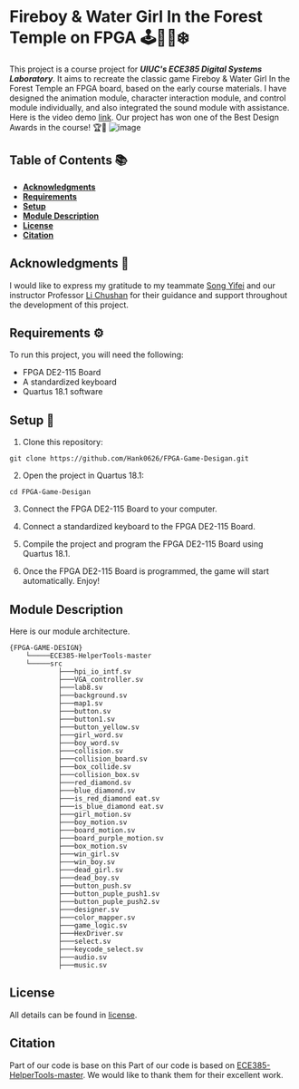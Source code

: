# Fireboy &amp; Water Girl In the Forest Temple on FPGA 🕹️🌲🔥❄️
This project is a course project for ***UIUC's ECE385 Digital Systems Laboratory***. It aims to recreate the classic game Fireboy &amp; Water Girl In the Forest Temple an FPGA board, based on the early course materials. I have designed the animation module, character interaction module, and control module individually, and also integrated the sound module with assistance. Here is the video demo [link](https://www.bilibili.com/video/BV1Sb4y1Y7nL?p=1&share_medium=android&share_plat=android&share_session_id=ae0475a6-4244-4f3e-b69b-f47486d13408&share_source=WEIXIN_MONMENT&share_tag=s_i&timestamp=1641054250&unique_k=S9lwpVD). Our project has won one of the Best Design Awards in the course! 🏆🎉
![image](./ECE385-HelperTools-master/PNG%20To%20Hex/On-Chip%20Memory/sprite_originals/background_big.png)

## Table of Contents 📚
* **<a href="#ack"> <u>Acknowledgments</u>**</a>
* **<a href="#req"> <u>Requirements</u>**</a>
* **<a href="#set"> <u>Setup</u>**</a>
* **<a href="#mod"> <u>Module Description</u>**</a>
* **<a href="#lic"> <u>License</u>**</a>
* **<a href="#cite"> <u>Citation</u>**</a>

## <a id="ack">Acknowledgments</a> 🙌
I would like to express my gratitude to my teammate [Song Yifei](https://github.com/yifeis7) and our instructor Professor [Li Chushan](https://person.zju.edu.cn/lichushan) for their guidance and support throughout the development of this project. 


## <a id="req">Requirements</a> ⚙️
To run this project, you will need the following:
* FPGA DE2-115 Board
* A standardized keyboard
* Quartus 18.1 software

## <a id="set">Setup</a> 🚀
1. Clone this repository:
```
git clone https://github.com/Hank0626/FPGA-Game-Desigan.git
```

2. Open the project in Quartus 18.1:
```
cd FPGA-Game-Desigan
```
3. Connect the FPGA DE2-115 Board to your computer.

4. Connect a standardized keyboard to the FPGA DE2-115 Board.

5. Compile the project and program the FPGA DE2-115 Board using Quartus 18.1.

6. Once the FPGA DE2-115 Board is programmed, the game will start automatically. Enjoy!


## <a id="vid">Module Description</a>
Here is our module architecture. 
```
{FPGA-GAME-DESIGN}
    └─────ECE385-HelperTools-master
    └─────src
            ├───hpi_io_intf.sv
            ├───VGA_controller.sv
            ├───lab8.sv
            ├───background.sv
            ├───map1.sv
            ├───button.sv
            ├───button1.sv
            ├───button_yellow.sv
            ├───girl_word.sv
            ├───boy_word.sv
            ├───collision.sv
            ├───collision_board.sv
            ├───box_collide.sv
            ├───collision_box.sv
            ├───red_diamond.sv
            ├───blue_diamond.sv
            ├───is_red_diamond eat.sv
            ├───is_blue_diamond eat.sv
            ├───girl_motion.sv
            ├───boy_motion.sv
            ├───board_motion.sv
            ├───board_purple_motion.sv
            ├───box_motion.sv
            ├───win_girl.sv
            ├───win_boy.sv
            ├───dead_girl.sv
            ├───dead_boy.sv
            ├───button_push.sv
            ├───button_puple_push1.sv
            ├───button_puple_push2.sv
            ├───designer.sv
            ├───color_mapper.sv
            ├───game_logic.sv
            ├───HexDriver.sv
            ├───select.sv
            ├───keycode_select.sv
            ├───audio.sv
            ├───music.sv
```

## <a id="lic">License</a>
All details can be found in [license](./LICENSE).

## <a id="cite">Citation</a>
Part of our code is base on this Part of our code is based on [ECE385-HelperTools-master](https://github.com/atrifex/ECE385-HelperTools). We would like to thank them for their excellent work.
